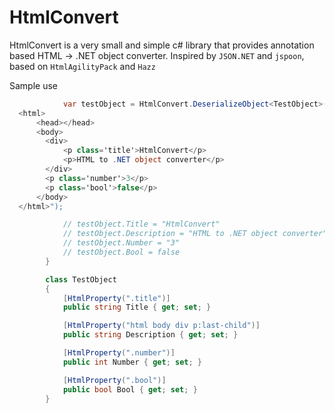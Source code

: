 # HtmlConvert
HtmlConvert is a very small and simple c# library that provides annotation based HTML -> .NET object converter.
Inspired by `JSON.NET` and `jspoon`, based on `HtmlAgilityPack` and `Hazz`

Sample use
```csharp
            var testObject = HtmlConvert.DeserializeObject<TestObject>(@"
  <html>
      <head></head>
      <body>
        <div>
            <p class='title'>HtmlConvert</p>
            <p>HTML to .NET object converter</p>
        </div>
        <p class='number'>3</p>
        <p class='bool'>false</p>
      </body>
  </html>");

            // testObject.Title = "HtmlConvert"
            // testObject.Description = "HTML to .NET object converter"
            // testObject.Number = "3"
            // testObject.Bool = false
        }

        class TestObject
        {
            [HtmlProperty(".title")]
            public string Title { get; set; }

            [HtmlProperty("html body div p:last-child")]
            public string Description { get; set; }

            [HtmlProperty(".number")]
            public int Number { get; set; }

            [HtmlProperty(".bool")]
            public bool Bool { get; set; }
        }
```